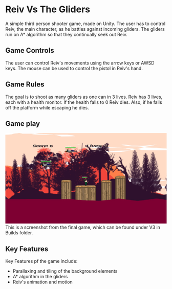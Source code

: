 # Reiv Vs The Gliders
A simple third person shooter game, made on Unity. The user has to control Reiv, the main character, as he battles against incoming gliders. The gliders run on A* algorithm so that they continually seek out Reiv.

## Game Controls
The user can control Reiv's movements using the arrow keys or AWSD keys. 
The mouse can be used to control the pistol in Reiv's hand.

## Game Rules
The goal is to shoot as many gliders as one can in 3 lives.
Reiv has 3 lives, each with a health monitor. If the health falls to 0 Reiv dies. Also, if he falls off the platform while escaping he dies.

## Game play
![alt text](https://github.com/priyanka1706/Reiv-Vs-The-Gliders/blob/master/ReivVsTheGlidersGamePlay.jpg)
This is a screenshot from the final game, which can be found under V3 in Builds folder.

## Key Features
Key Features pf the game include: 
- Parallaxing and tiling of the background elements
- A* algorithm in the gliders
- Reiv's animation and motion
